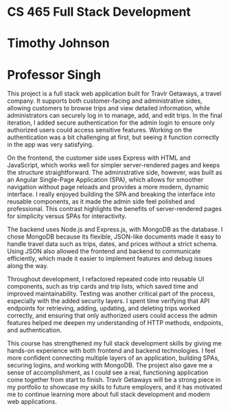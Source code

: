 # CS 465 Full Stack Development
# Timothy Johnson
# Professor Singh

This project is a full stack web application built for Travlr Getaways, a travel company. It supports both customer-facing and administrative sides, allowing customers to browse trips and view detailed information, while administrators can securely log in to manage, add, and edit trips. In the final iteration, I added secure authentication for the admin login to ensure only authorized users could access sensitive features. Working on the authentication was a bit challenging at first, but seeing it function correctly in the app was very satisfying.

On the frontend, the customer side uses Express with HTML and JavaScript, which works well for simpler server-rendered pages and keeps the structure straightforward. The administrative side, however, was built as an Angular Single-Page Application (SPA), which allows for smoother navigation without page reloads and provides a more modern, dynamic interface. I really enjoyed building the SPA and breaking the interface into reusable components, as it made the admin side feel polished and professional. This contrast highlights the benefits of server-rendered pages for simplicity versus SPAs for interactivity.

The backend uses Node.js and Express.js, with MongoDB as the database. I chose MongoDB because its flexible, JSON-like documents made it easy to handle travel data such as trips, dates, and prices without a strict schema. Using JSON also allowed the frontend and backend to communicate efficiently, which made it easier to implement features and debug issues along the way.

Throughout development, I refactored repeated code into reusable UI components, such as trip cards and trip lists, which saved time and improved maintainability. Testing was another critical part of the process, especially with the added security layers. I spent time verifying that API endpoints for retrieving, adding, updating, and deleting trips worked correctly, and ensuring that only authorized users could access the admin features helped me deepen my understanding of HTTP methods, endpoints, and authentication.

This course has strengthened my full stack development skills by giving me hands-on experience with both frontend and backend technologies. I feel more confident connecting multiple layers of an application, building SPAs, securing logins, and working with MongoDB. The project also gave me a sense of accomplishment, as I could see a real, functioning application come together from start to finish. Travlr Getaways will be a strong piece in my portfolio to showcase my skills to future employers, and it has motivated me to continue learning more about full stack development and modern web applications.
